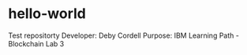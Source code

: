 # hello-world
Test repositorty
Developer:  Deby Cordell
Purpose:    IBM Learning Path - Blockchain Lab 3
